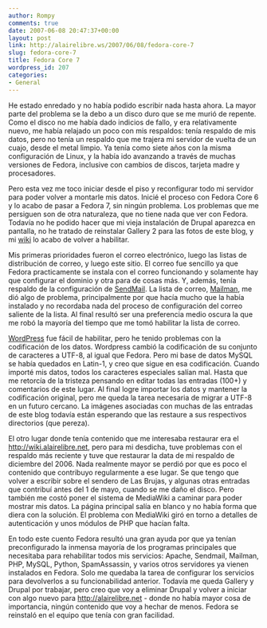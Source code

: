 ```yaml
---
author: Rompy
comments: true
date: 2007-06-08 20:47:37+00:00
layout: post
link: http://alairelibre.ws/2007/06/08/fedora-core-7
slug: fedora-core-7
title: Fedora Core 7
wordpress_id: 207
categories:
- General
---
```


He estado enredado y no había podido escribir nada hasta ahora. La mayor parte del problema se la debo a un disco duro que se me murió de repente. Como el disco no me había dado indicios de fallo, y era relativamente nuevo, me había relajado un poco con mis respaldos: tenía respaldo de mis datos, pero no tenía un respaldo que me trajera mi servidor de vuelta de un cuajo, desde el metal limpio.  Ya tenía como siete años con la misma configuración de Linux, y la había ido avanzando a través de muchas versiones de Fedora, inclusive con cambios de discos, tarjeta madre y procesadores.

Pero esta vez me toco iniciar desde el piso y reconfigurar todo mi servidor para poder volver a montarle mis datos. Inicié el proceso con Fedora Core 6 y lo acabo de pasar a Fedora 7, sin ningún problema. Los problemas que me persiguen son de otra naturaleza, que no tiene nada que ver con Fedora. Todavía no he podido hacer que mi vieja instalación de Drupal aparezca en pantalla, no he tratado de reinstalar Gallery 2 para las fotos de este blog, y mi [wiki](http://wiki.alairelibre.net) lo acabo de volver a habilitar.

Mis primeras prioridades fueron el correo electrónico, luego las listas de distribución de correo, y luego este sitio. El correo fue sencillo ya que Fedora practicamente se instala con el correo funcionando y solamente hay que configurar el dominio y otra para de cosas más. Y, además, tenía respaldo de la configuración de [SendMail](http://es.wikipedia.org/wiki/sendmail). La lista de correo, [Mailman](http://list.org), me dió algo de problema, principalmente por que hacía mucho que la había instalado y no recordaba nada del proceso de configuración del correo saliente de la lista. Al final resultó ser una preferencia medio oscura la que me robó la mayoría del tiempo que me tomó habilitar la lista de correo.

[WordPress](http://wordpress.org) fue fácil de habilitar, pero he tenido problemas con la codificación de los datos. Wordpress cambió la codificación de su conjunto de caracteres a UTF-8, al igual que Fedora. Pero mi base de datos MySQL se había quedados en Latin-1, y creo que sigue en esa codificación. Cuando importé mis datos, todos los caracteres especiales salían mal. Hasta que me retorcía de la tristeza pensando en editar todas las entradas (100+) y comentarios de este lugar. Al final logre importar los datos y mantener la codificación original, pero me queda la tarea necesaria de migrar a UTF-8 en un futuro cercano. La imágenes asociadas con muchas de las entradas de este blog todavía están esperando que las restaure a sus respectivos directorios (que pereza).

El otro lugar donde tenía contenido que me interesaba restaurar era el http://wiki.alairelibre.net, pero para mi desdicha, tuve problemas con el respaldo más reciente y tuve que restaurar la data de mi respaldo de diciembre del 2006. Nada realmente mayor se perdió por que es poco el contenido que contribuyo regularmente a ese lugar. Se que tengo que volver a escribir sobre el sendero de Las Brujas, y algunas otras entradas que contribuí antes del 1 de mayo, cuando se me daño el disco. Pero también me costó poner el sistema de MediaWiki a caminar para poder mostrar mis datos. La página principal salía en blanco y no había forma que diera con la solución. El problema con MediaWiki giró en torno a detalles de autenticación y unos módulos de PHP que hacían falta.

En todo este cuento Fedora resultó una gran ayuda por que ya tenían preconfigurado la inmensa mayoría de los programas principales que necesitaba para rehabilitar todos mis servicios: Apache, Sendmail, Mailman, PHP, MySQL, Python, SpamAssassin, y varios otros servidores ya vienen instalados en Fedora. Solo me quedaba la tarea de configurar los servicios para devolverlos a su funcionabilidad anterior. Todavía me queda Gallery y Drupal por trabajar, pero creo que voy a eliminar Drupal y volver a iniciar con algo nuevo para http://alairelibre.net - donde no había mayor cosa de importancia, ningún contenido que voy a hechar de menos. Fedora se reinstaló en el equipo que tenía con gran facilidad.
